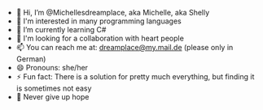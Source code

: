 - 👋 Hi, I’m @Michellesdreamplace, aka Michelle, aka Shelly
- 👀 I'm interested in many programming languages
- 🌱 I’m currently learning C#
- 💞️ I'm looking for a collaboration with heart people
- 📫 You can reach me at: dreamplace@my.mail.de (please only in German)
- 😄 Pronouns: she/her
- ⚡ Fun fact: There is a solution for pretty much everything, but finding it is sometimes not easy
- 🌈 Never give up hope

<!---
Michellesdreamplace/Michellesdreamplace is a ✨ special ✨ repository because its `README.md` (this file) appears on your GitHub profile.
You can click the Preview link to take a look at your changes.
--->
